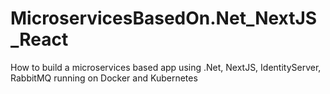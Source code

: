 # MicroservicesBasedOn.Net_NextJS_React
How to build a microservices based app using .Net, NextJS, IdentityServer, RabbitMQ running on Docker and Kubernetes
